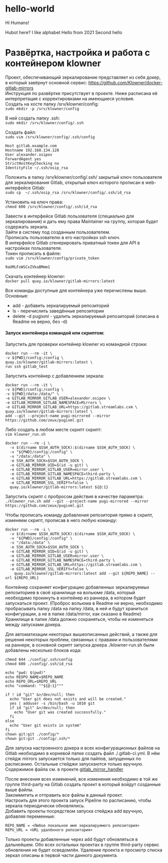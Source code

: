 # hello-world

Hi Humans!

Hubot here? I like alphabet
Hello from 2021
Second hello

# Развёртка, настройка и работа с контейнером klowner
Проект, обеспечивающий зеркалирование представляет из себя докер, в который завёрнут основной сервис: https://github.com/Klowner/docker-gitlab-mirrors \
Инструкция по развёртке присутствует в проекте. Ниже расписана её интерпретация с корректировками на имеющиеся условия.\
Создать на хосте папку /srv/klowner/config:\
`sudo mkdir -p /srv/klowner/config`

В ней создать папку .ssh:\
`sudo mkdir /srv/klowner/config/.ssh`

Создать файл:\
`sudo vim /srv/klowner/config/.ssh/config`
```
Host gitlab.example.com
Hostname 192.168.134.128
User alexander.osipov
ForwardAgent yes
StrictHostKeyChecking no
IdentityFile ~/.ssh/osip_rsa
```

Положить в папку /srv/klowner/config/.ssh/ закрытый ключ пользователя для зеркалирования Gitlab, открытый ключ которого прописан в web-интерфейсе Gitlab:\
`sudo cp  ~/.ssh/osip_rsa /srv/klowner/config/.ssh/id_rsa`

Установить на ключ права:\
`chmod 600 /srv/klowner/config/.ssh/id_rsa`

Завести в интерфейсе Gitlab пользователя (специально для зеркалирования) и дать ему права Maintainer на группу, которая будет содержать зеркала.\
Зайти в систему под созданным пользователем.\
Прописать пользователю в его настройках ssh ключ.\
В интерфейсе Gitlab сгенерировать приватный токен для API в настройках пользователя.\
Токен прописать в файле:\
`sudo vim /srv/klowner/config/private_token`
```
9aUMLFsWSCxZVkaBMmm1
```
Скачать контейнер klowner:\
`docker pull quay.io/klowner/gitlab-mirrors:latest`

Все команды доступные для контейнера уже перечислены выше. Основные:
- add - добавить зеркалируемый репозиторий
- ls - перечислить заведённые репозитории
- delete -d pugixml - удалить зеркалируемый репозиторий (описана в Readme не верно, без -d)
#### Запуск контейнера командой или скриптом:
Запустить для проверки контейнер klowner из командной строки:
```
docker run --rm -it \
-v ${PWD}/config:/config \
quay.io/klowner/gitlab-mirrors:latest \
run ssh gitlab_test
```
Запустить контейнер c добавлением зеркала:
```
docker run --rm -it \
-v ${PWD}/config:/config \
-v ${PWD}/data:/data/" \
-e GITLAB_MIRROR_GITLAB_USER=alexander.osipov \
-e GITLAB_MIRROR_GITLAB_NAMESPACE=Mirrors \
-e GITLAB_MIRROR_GITLAB_URL=https://gitlab.streamlabs.cxm \
quay.io/klowner/gitlab-mirrors:latest \
add --git --project-name pugi-mirrored --mirror https://github.com/zeux/pugixml.git
```
Либо создать в любом месте скрипт скрипт:\
`vim klowner_run.sh`
```
docker run --rm -i \
  -v $(dirname $SSH_AUTH_SOCK):$(dirname $SSH_AUTH_SOCK) \
  -v "${PWD}/config:/config" \
  -v "/data:/data" \
  -e SSH_AUTH_SOCK=$SSH_AUTH_SOCK \
  -e GITLAB_MIRROR_UID=$(id -u git) \
  -e GITLAB_MIRROR_GITLAB_USER=mirror.user \
  -e GITLAB_MIRROR_GITLAB_NAMESPACE=third-party \
  -e GITLAB_MIRROR_GITLAB_URL=https://gitlab.streamlabs.cxm \
  -e GITLAB_MIRROR_SSL_VERIFY=false \
  quay.io/klowner/gitlab-mirrors:latest ${@:1}
```
Запустить скрипт с пробросом действия в качестве параметра:\
`./klowner_run.sh add --git --project-name pugi-mirrored --mirror https://github.com/zeux/pugixml.git`

Чтобы прописать команду добавления репозитория прямо в скрипт, изменяем скрипт, прописав в него любую команду:
```
docker run --rm -i \
  -v $(dirname $SSH_AUTH_SOCK):$(dirname $SSH_AUTH_SOCK) \
  -v "${PWD}/config:/config" \
  -v "/data:/data" \
  -e SSH_AUTH_SOCK=$SSH_AUTH_SOCK \
  -e GITLAB_MIRROR_UID=$(id -u git) \
  -e GITLAB_MIRROR_GITLAB_USER=mirror.user \
  -e GITLAB_MIRROR_GITLAB_NAMESPACE=third-party \
  -e GITLAB_MIRROR_GITLAB_URL=https://gitlab.streamlabs.cxm \
  -e GITLAB_MIRROR_SSL_VERIFY=false \
    quay.io/klowner/gitlab-mirrors:latest add --git ${REPO_NAME} -- url ${REPO_URL}
```

Контейнер сохраняет конфигурацию добавленных зеркалируемых репозиториев в своё хранилище на вольюме /data, который необходимо прокинуть в контейнер из раннера, в котором будет запускаться проект. (Проброс вольюма в Readme не верно, необходимо пробрасывать папку /data на папку /data, в ней и будут храниться конфигурации, а не в папке /data/mirror, как сказано в Readme)\
Хранилище в папке /data должно сохраняться, чтобы не изменяться между запусками докера.

Для автоматизации некоторых вышеописанных действий, а также для решения некоторых проблем, связанных с правами и пользователями на раннере, в основной скрипт запуска докера ./klowner-run.sh были добавлены несколько блоков кода:
```
chmod 644 ./config/.ssh/config
chmod 600 ./config/.ssh/id_rsa

echo "pwd: $(pwd)"
echo REOPO_NAME=$REPO_NAME
echo REPO_URL=$REPO_URL
echo "command: ""${@:1}"""

if ! id "git" &>/dev/null; then
  echo "User git does not exists and will be created."
  yes | adduser -s /bin/bash -u 1010 git
  if id "git" &>/dev/null; then
    echo "User git was created successfully."
  fi
else
  echo "User git exists in system"
fi
chown git:git ./config/*
chown git:git ./config/.ssh/*
```
Для запуска настроенного докера и всех конфигурационных файлов на Gitlab необходимо в корневой папке создать файл ./.gitlab-ci.yml. В нём стейдж mirrors запускается только для пайпов, запущенных по расписанию. Остальные стейджи запускаются только вручную.\
Содержимое файла см. в проекте [gitlab_mirror_handler](https://gitlab.streamlabs.cxm/third-party/gitlab_mirror_handler)

После внесения всех изменений, все изменения необходимо в той же группе third-party на Gitlab создать проект в который войдут созданные выше файлы.\
Закоммитить и отправить все файлы в данный проект.\
Настроить для этого проекта запуск Pipeline по расписанию, чтобы зеркала периодически обновлялись.\
Добавить проекты посредством запуска стейджа add вручную, добавляя переменные:
```
REPO_NAME = <Любое локальное имя зеркалируемого репозитория>
REPU_URL = <URL удалённого репозитория>
```
Только проекты добавленные через add будут обновляться в дальнейшем. Обо всех остальных проектах в группе third-party сервис обновления не будет осведомлён.
Удаление проекта и просмотр списка зеркал описаны в первой части данного документа.
